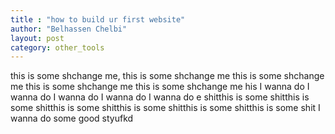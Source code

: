 ```yaml
---
title : "how to build ur first website"
author: "Belhassen Chelbi"
layout: post
category: other_tools
---
```


this is some shchange me,  this is some shchange me this is some shchange me this is some shchange me this is some shchange me  his I wanna do I wanna do I wanna do I wanna do I wanna do e shitthis is some shitthis is some shitthis is some shitthis is some shitthis is some shitthis is some shit I wanna do some good styufkd